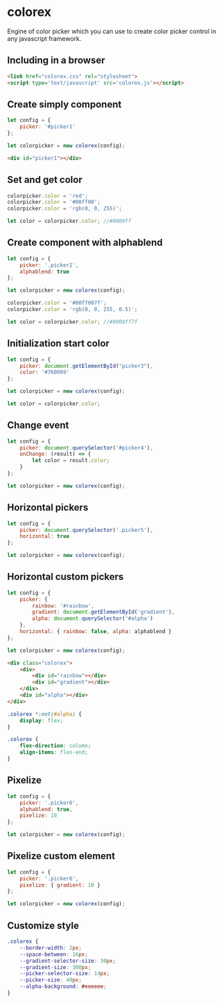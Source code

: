 # colorex
Engine of color picker which you can use to create color picker control in any javascript framework.

## Including in a browser
```html
<link href="colorex.css" rel="stylesheet">
<script type='text/javascript' src='colorex.js'></script>
```

## Create simply component
```js
let config = {
    picker: '#picker1'
};

let colorpicker = new colorex(config);
```

```html
<div id="picker1"></div>
```

## Set and get color
```js
colorpicker.color = 'red';
colorpicker.color = '#00ff00';
colorpicker.color = 'rgb(0, 0, 255)';

let color = colorpicker.color; //#0000ff
```

## Create component with alphablend
```js
let config = {
    picker: '.picker2',
    alphablend: true
};

let colorpicker = new colorex(config);

colorpicker.color = '#00ff007f';
colorpicker.color = 'rgb(0, 0, 255, 0.5)';

let color = colorpicker.color; //#0000ff7f
```

## Initialization start color
```js
let config = {
    picker: document.getElementById("picker3"),
    color: '#760089'
};

let colorpicker = new colorex(config);

let color = colorpicker.color;
```

## Change event
```js
let config = {
    picker: document.querySelector('#picker4'),
    onChange: (result) => {
        let color = result.color;
    }
};

let colorpicker = new colorex(config);
```

## Horizontal pickers
```js
let config = {
    picker: document.querySelector('.picker5'),
    horizontal: true
};

let colorpicker = new colorex(config);
```

## Horizontal custom pickers
```js
let config = {
    picker: {
        rainbow: '#rainbow',
        gradient: document.getElementById('gradient'),
        alpha: document.querySelector('#alpha')
    },
    horizontal: { rainbow: false, alpha: alphablend }
};

let colorpicker = new colorex(config);
```

```html
<div class="colorex">
    <div>
        <div id="rainbow"></div>
        <div id="gradient"></div>
    </div>
    <div id="alpha"></div>
</div>
```

```css
.colorex *:not(#alpha) {
    display: flex;
}

.colorex {
    flex-direction: column;
    align-items: flex-end;    
}
```

## Pixelize
```js
let config = {
    picker: '.picker6',
    alphablend: true,
    pixelize: 10
};

let colorpicker = new colorex(config);
```

## Pixelize custom element
```js
let config = {
    picker: '.picker6',
    pixelize: { gradient: 10 }
};

let colorpicker = new colorex(config);
```

## Customize style
```css
.colorex {
    --border-width: 2px;
    --space-between: 16px;
    --gradient-selector-size: 30px;
    --gradient-size: 300px;
    --picker-selector-size: 14px;
    --picker-size: 40px;
    --alpha-background: #eeeeee;
}
```